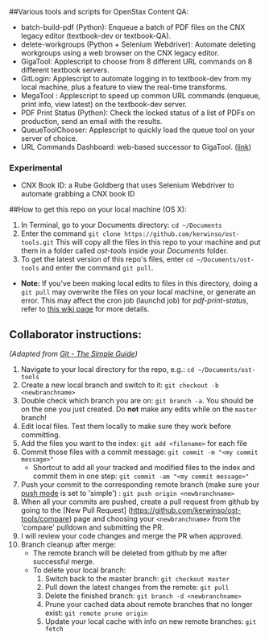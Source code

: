 ##Various tools and scripts for OpenStax Content QA:

* batch-build-pdf (Python): Enqueue a batch of PDF files on the CNX legacy editor (textbook-dev or textbook-QA).
* delete-workgroups (Python + Selenium Webdriver): Automate deleting workgroups using a web browser on the CNX legacy editor.
* GigaTool: Applescript to choose from 8 different URL commands on 8 different textbook servers.
* GitLogin: Applescript to automate logging in to textbook-dev from my local machine, plus a feature to view the real-time transforms. 
* MegaTool : Applescript to speed up common URL commands (enqueue, print info, view latest) on the textbook-dev server.
* PDF Print Status (Python): Check the locked status of a list of PDFs on production, send an email with the results.
* QueueToolChooser: Applescript to quickly load the queue tool on your server of choice.
* URL Commands Dashboard: web-based successor to GigaTool. ([link](http://ks52.web.rice.edu/urlcommands.html))

### Experimental
* CNX Book ID: a Rube Goldberg that uses Selenium Webdriver to automate grabbing a CNX book ID 


##How to get this repo on your local machine (OS X):

1. In Terminal, go to your Documents directory: `cd ~/Documents`
1. Enter the command `git clone https://github.com/kerwinso/ost-tools.git`
This will copy all the files in this repo to your machine and put them in a folder called _ost-tools_ inside your _Documents_ folder.
1. To get the latest version of this repo's files, enter `cd ~/Documents/ost-tools` and enter the command `git pull`.
  * **Note:** If you've been making local edits to files in this directory, doing a `git pull` may overwrite the files on your local machine, or generate an error. This may affect the cron job (launchd job) for _pdf-print-status_, refer to [this wiki page](https://github.com/kerwinso/ost-tools/wiki/Scheduling-pdf-print-status-to-run-in-the-background-%28OS-X%29) for more details.
  
## Collaborator instructions:  
*(Adapted from [Git - The Simple Guide](http://rogerdudler.github.io/git-guide/))*

1. Navigate to your local directory for the repo, e.g.: `cd ~/Documents/ost-tools`
1. Create a new local branch and switch to it: `git checkout -b <newbranchname>`
1. Double check which branch you are on: `git branch -a`. You should be on the one you just created. Do **not** make any edits while on the `master` branch!
1. Edit local files. Test them locally to make sure they work before committing.
1. Add the files you want to the index: `git add <filename>` for each file
1. Commit those files with a commit message: `git commit -m "<my commit message>"`
	* Shortcut to add all your tracked and modified files to the index and commit them in one step: `git commit -am "<my commit message>"`
1. Push your commit to the corresponding remote branch (make sure your [push mode](http://stackoverflow.com/questions/21839651/git-what-is-the-difference-between-push-default-matching-and-simple) is set to 'simple')
: `git push origin <newbranchname>` 
1. When all your commits are pushed, create a pull request from github by going to the [New Pull Request] (https://github.com/kerwinso/ost-tools/compare) page and choosing your `<newbranchname>` from the 'compare' pulldown and submitting the PR.
1. I will review your code changes and merge the PR when approved.
1. Branch cleanup after merge:
	* The remote branch will be deleted from github by me after successful merge.
	* To delete your local branch:
		1. Switch back to the master branch: `git checkout master`
		1. Pull down the latest changes from the remote: `git pull`
		1. Delete the finished branch: `git branch -d <newbranchname>`
		1. Prune your cached data about remote branches that no longer exist: `git remote prune origin`
		1. Update your local cache with info on new remote branches: `git fetch`